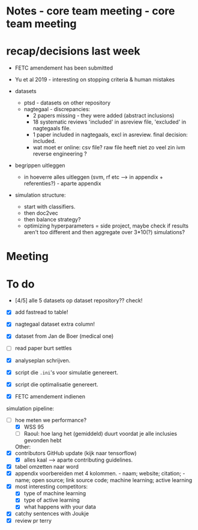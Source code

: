 # Notes - core team meeting - core team meeting

# recap/decisions last week
- FETC amendement has been submitted
- Yu et al 2019 - interesting on stopping criteria & human mistakes 

- datasets 
  - ptsd - datasets on other repository
  - nagtegaal - discrepancies: 
    - 2 papers missing - they were added (abstract inclusions)
    - 18 systematic reviews 'included' in asreview file, 'excluded' in nagtegaals file. 
    - 1 paper included in nagtegaals, excl in asreview. final decision: included. 
    - wat moet er online: csv file? raw file heeft niet zo veel zin ivm reverse engineering ? 
  
- begrippen uitleggen 
  - in hoeverre alles uitleggen (svm, rf etc --> in appendix + referenties?) - aparte appendix 
  
- simulation structure:
  - start with classifiers.
  - then doc2vec 
  - then balance strategy? 
  - optimizing hyperparameters = side project, maybe check if results aren't too different and then aggregate over 3*10(?) simulations?
  
  
# Meeting

# To do
- [4/5] alle 5 datasets op dataset repository?? check! 
- [x] add fastread to table! 
- [x] nagtegaal dataset extra column!
- [x] dataset from Jan de Boer (medical one)
- [ ] read paper burt settles 
- [x] analyseplan schrijven.
- [x] script die `.ini`'s voor simulatie genereert.
- [x] script die optimalisatie genereert. 

- [x] FETC amendement indienen

simulation pipeline:
- [ ] hoe meten we performance?
    - [x] WSS 95
    - [ ] Raoul: hoe lang het (gemiddeld) duurt voordat je alle inclusies gevonden hebt

  Other:
- [x] contributors GitHub update (kijk naar tensorflow)
  - [x] alles kaal --> aparte contributing guidelines.
- [x] tabel omzetten naar word
- [x] appendix voorbereiden met 4 kolommen. 
        - naam; website; citation; 
        - name; open source; link source code; machine learning; active learning 
- [x] most interesting competitors:
  - [x] type of machine learning
  - [x] type of active learning 
  - [x] what happens with your data
- [x] catchy sentences with Joukje
- [x] review pr terry
